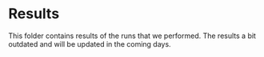 # Results

This folder contains results of the runs that we performed. The results a bit outdated and will be updated in the coming days. 
